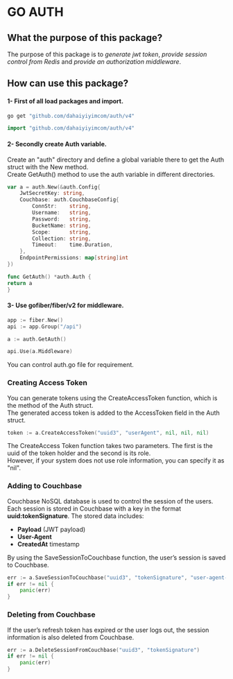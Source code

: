 # GO AUTH
## What the purpose of this package?
The purpose of this package is to _generate jwt token_, _provide session control from Redis_ and _provide an authorization middleware_.

## How can use this package?
#### 1- First of all load packages and import.
```cmd 
go get "github.com/dahaiyiyimcom/auth/v4"
```
```go
import "github.com/dahaiyiyimcom/auth/v4"
```
#### 2- Secondly create Auth variable.
Create an "auth" directory and define a global variable there to get the Auth struct with the New method.
<br>Create GetAuth() method to use the auth variable in different directories.
```go 
var a = auth.New(&auth.Config{
    JwtSecretKey: string,
    Couchbase: auth.CouchbaseConfig{
        ConnStr:    string,
        Username:   string, 
        Password:   string,
        BucketName: string, 
        Scope:      string,
        Collection: string,
        Timeout:    time.Duration,
    },
    EndpointPermissions: map[string]int
})

func GetAuth() *auth.Auth {
return a
}

```
#### 3- Use gofiber/fiber/v2 for middleware.
```go 
app := fiber.New()
api := app.Group("/api")

a := auth.GetAuth()

api.Use(a.Middleware)
```
You can control auth.go file for requirement.

### Creating Access Token
You can generate tokens using the CreateAccessToken function, which is the method of the Auth struct.
<br>The generated access token is added to the AccessToken field in the Auth struct.
```go
token := a.CreateAccessToken("uuid3", "userAgent", nil, nil, nil)
```
The CreateAccess Token function takes two parameters. The first is the uuid of the token holder and the second is its role.
<br>However, if your system does not use role information, you can specify it as "nil".

### Adding to Couchbase
Couchbase NoSQL database is used to control the session of the users.
Each session is stored in Couchbase with a key in the format **uuid:tokenSignature**.
The stored data includes:
*   **Payload** (JWT payload)
*   **User-Agent**
*   **CreatedAt** timestamp

By using the SaveSessionToCouchbase function, the user’s session is saved to Couchbase.
```go
err := a.SaveSessionToCouchbase("uuid3", "tokenSignature", "user-agent-data")
if err != nil {
    panic(err)
}
```

### Deleting from Couchbase
If the user’s refresh token has expired or the user logs out, the session information is also deleted from Couchbase.
```go
err := a.DeleteSessionFromCouchbase("uuid3", "tokenSignature")
if err != nil {
    panic(err)
}
```

